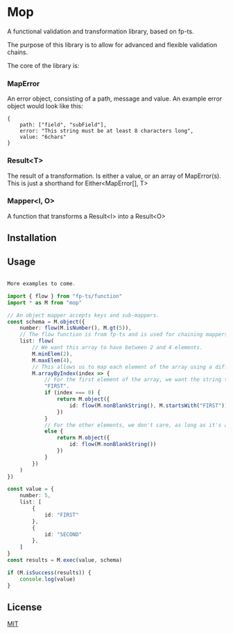# Mop

A functional validation and transformation library, based on fp-ts.

The purpose of this library is to allow for advanced and flexible validation chains.

The core of the library is:

### MapError

An error object, consisting of a path, message and value. An example error object would look like this:

```
{
    path: ["field", "subField"],
    error: "This string must be at least 8 characters long",
    value: "6chars"
}
```

### Result&lt;T&gt;

The result of a transformation. Is either a value, or an array of MapError(s). This is just a shorthand for Either&lt;MapError[], T&gt;

### Mapper&lt;I, O&gt;

A function that transforms a Result&lt;I&gt; into a Result&lt;O&gt;

## Installation

## Usage

```typescript

More examples to come.

import { flow } from "fp-ts/function"
import * as M from "mop"

// An object mapper accepts keys and sub-mappers.
const schema = M.object({
    number: flow(M.isNumber(), M.gt(5)),
    // The flow function is from fp-ts and is used for chaining mappers.
    list: flow(
        // We want this array to have between 2 and 4 elements.
        M.minElem(2),
        M.maxElem(4),
        // This allows us to map each element of the array using a different mapper based on the index.
        M.arrayByIndex(index => {
            // For the first element of the array, we want the string to start with 
            "FIRST".
            if (index === 0) {
                return M.object({
                    id: flow(M.nonBlankString(), M.startsWith("FIRST"))
                })
            }
            // For the other elements, we don't care, as long as it's a non-blank string.
            else {
                return M.object({
                    id: flow(M.nonBlankString())
                })
            }
        })
    )
})

const value = {
    number: 5,
    list: [
        {
            id: "FIRST"
        },
        {
            id: "SECOND"
        },
    ]
}
const results = M.exec(value, schema)

if (M.isSuccess(results)) {
    console.log(value)
}

```

## License

[MIT](https://choosealicense.com/licenses/mit/)
